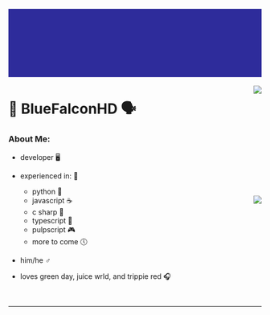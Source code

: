 ![Logo: BLUE.EXE... BlueFalconHD](https://github.com/BlueFalconHD/BlueFalconHD/blob/dev/intro-once.gif?raw=true)

<p align="center">


<img src="https://github-readme-stats.vercel.app/api?username=bluefalconhd&theme=synthwave" href="https://github.com/anuraghazra/github-readme-stats" align="right">




# 💫 BlueFalconHD 🗣

### About Me:
- developer 🖥
- experienced in: 📘
  - python 🐍
 
  <img src="https://github-readme-stats.vercel.app/api/top-langs/?username=bluefalconhd&theme=synthwave&card_width=495" href="https://github.com/anuraghazra/github-readme-stats" align="right">

  
  - javascript ☕
  - c sharp 📡
  - typescript 🤖
  - pulpscript 🎮
  - more to come 🕔
- him/he ♂
- loves green day, juice wrld, and trippie red 🎧
<br>


-----

</p>


<!--


 
-->
